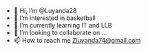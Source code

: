 - 👋 Hi, I’m @Luyanda28
- 👀 I’m interested in basketball 
- 🌱 I’m currently learning IT and LLB
- 💞️ I’m looking to collaborate on ...
- 📫 How to reach me Zluyanda74@gmail.com 

<!---
Luyanda28/Luyanda28 is a ✨ special ✨ repository because its `README.md` (this file) appears on your GitHub profile.
You can click the Preview link to take a look at your changes.
--->
